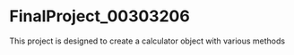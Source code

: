# FinalProject_00303206
This project is designed to create a calculator object with various methods
